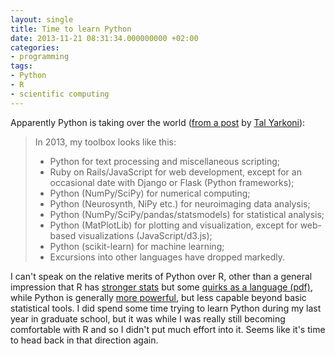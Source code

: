 ```yaml
---
layout: single
title: Time to learn Python
date: 2013-11-21 08:31:34.000000000 +02:00
categories:
- programming
tags:
- Python
- R
- scientific computing
---
```


Apparently Python is taking over the world ([from a post](http://www.talyarkoni.org/blog/2013/11/18/the-homogenization-of-scientific-computing-or-why-python-is-steadily-eating-other-languages-lunch/) by [Tal Yarkoni](http://www.talyarkoni.org/blog/about/)):

> In 2013, my toolbox looks like this:
> 
> *   Python for text processing and miscellaneous scripting;
> *   Ruby on Rails/JavaScript for web development, except for an occasional date with Django or Flask (Python frameworks);
> *   Python (NumPy/SciPy) for numerical computing;
> *   Python (Neurosynth, NiPy etc.) for neuroimaging data analysis;
> *   Python (NumPy/SciPy/pandas/statsmodels) for statistical analysis;
> *   Python (MatPlotLib) for plotting and visualization, except for web-based visualizations (JavaScript/d3.js);
> *   Python (scikit-learn) for machine learning;
> *   Excursions into other languages have dropped markedly.

I can't speak on the relative merits of Python over R, other than a general impression that R has [stronger stats](http://www.r-bloggers.com/r-vs-python-practical-data-analysis-nonlinear-regression/) but some [quirks as a language (pdf)](http://www.burns-stat.com/pages/Tutor/R_inferno.pdf), while Python is generally [more powerful](http://www.r-bloggers.com/life-is-short-use-python/), but less capable beyond basic statistical tools. I did spend some time trying to learn Python during my last year in graduate school, but it was while I was really still becoming comfortable with R and so I didn't put much effort into it. Seems like it's time to head back in that direction again.